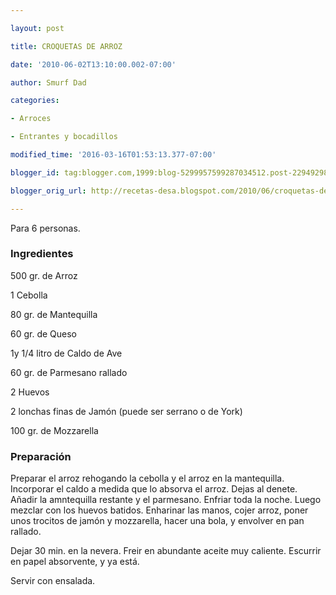 ```yaml
---

layout: post

title: CROQUETAS DE ARROZ

date: '2010-06-02T13:10:00.002-07:00'

author: Smurf Dad

categories:

- Arroces

- Entrantes y bocadillos

modified_time: '2016-03-16T01:53:13.377-07:00'

blogger_id: tag:blogger.com,1999:blog-5299957599287034512.post-2294929852105208433

blogger_orig_url: http://recetas-desa.blogspot.com/2010/06/croquetas-de-arroz.html

---
```


Para 6 personas.

<h3>Ingredientes</h3>

500 gr. de Arroz

1 Cebolla

80 gr. de Mantequilla

60 gr. de Queso

1y 1/4 litro de Caldo de Ave

60 gr. de Parmesano rallado

2 Huevos

2 lonchas finas de Jamón (puede ser serrano o de York)

100 gr. de Mozzarella

<h3>Preparación</h3>

Preparar el arroz rehogando la cebolla y el arroz en la mantequilla. Incorporar el caldo a medida que lo absorva el arroz. Dejas al denete. Añadir la amntequilla restante y el parmesano. Enfriar toda la noche. Luego mezclar con los huevos batidos. Enharinar las manos, cojer arroz, poner unos trocitos de jamón y mozzarella, hacer una bola, y envolver en pan rallado.

Dejar 30 min. en la nevera. Freir en abundante aceite muy caliente. Escurrir en papel absorvente, y ya está.

Servir con ensalada.